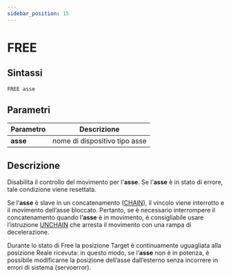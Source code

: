 ```yaml
---
sidebar_position: 15
---
```


# FREE

## Sintassi

  ```
FREE asse
  ```

## Parametri
|Parametro       | Descrizione                     |                
|----------------|---------------------------------|
| **asse**       | nome di dispositivo tipo asse   |         

## Descrizione
Disabilita il controllo del movimento per l'**asse**. Se l’**asse** è in stato di errore, tale condizione viene resettata. 

Se l’**asse** è slave in un concatenamento ([CHAIN](CHAIN.md)), il vincolo viene interrotto e il movimento dell’asse bloccato. Pertanto, se è necessario interrompere il concatenamento quando l’**asse** è in movimento, è consigliabile usare l’istruzione [UNCHAIN](UNCHAIN.md) che arresta il movimento con una rampa di decelerazione.

Durante lo stato di Free la posizione Target è continuamente uguagliata alla posizione Reale ricevuta: in questo modo, se l’**asse** non è in potenza, è possibile modificarne la posizione dell’asse dall’esterno senza incorrere in errori di sistema (servoerror).
